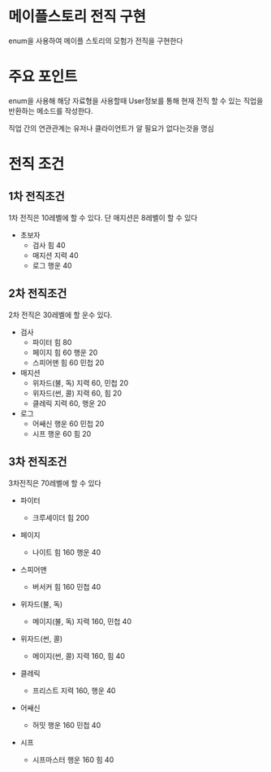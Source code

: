 # 메이플스토리 전직 구현
enum을 사용하여 메이플 스토리의 모험가 전직을 구현한다

# 주요 포인트
enum을 사용해 해당 자료형을 사용할때 User정보를 통해 현재 전직 할 수 있는 직업을 반환하는 메소드를 작성한다.

직업 간의 연관관계는 유저나 클라이언트가 알 필요가 없다는것을 명심

# 전직 조건

## 1차 전직조건
1차 전직은 10레벨에 할 수 있다. 단 매지션은 8레벨이 할 수 있다

* 초보자
    * 검사 힘 40
    * 매지션 지력 40
    * 로그 행운 40

## 2차 전직조건
2차 전직은 30레벨에 할 운수 있다.

* 검사
    * 파이터 힘 80
    * 페이지 힘 60 행운 20
    * 스피어맨 힘 60 민첩 20
* 매지션
    * 위자드(불, 독) 지력 60, 민첩 20
    * 위자드(썬, 콜) 지력 60, 힘 20
    * 클레릭 지력 60, 행운 20
* 로그
    * 어쌔신 행운 60 민첩 20
    * 시프 행운 60 힘 20

## 3차 전직조건
3차전직은 70레벨에 할 수 있다

* 파이터
    * 크루세이더 힘 200
* 페이지
    * 나이트 힘 160 행운 40
* 스피어맨
    * 버서커 힘 160 민첩 40

* 위자드(불, 독)
    * 메이지(불, 독) 지력 160, 민첩 40
* 위자드(썬, 콜)
    * 메이지(썬, 콜) 지력 160, 힘 40
* 클레릭
    * 프리스트 지력 160, 행운 40

* 어쌔신
    * 허밋 행운 160 민첩 40
* 시프
    * 시프마스터 행운 160 힘 40